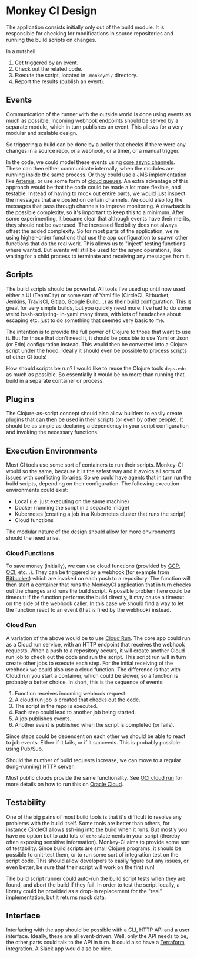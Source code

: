 # Monkey CI Design #

The application consists initially only out of the build module.  It is responsible
for checking for modifications in source repositories and running the build scripts
on changes.

In a nutshell:

  1. Get triggered by an event.
  2. Check out the related code.
  3. Execute the script, located in `.monkeyci/` directory.
  4. Report the results (publish an event).

## Events ##

Communication of the runner with the outside world is done using events as much
as possible.  Incoming webhook endpoints should be served by a separate module,
which in turn publishes an event.  This allows for a very modular and scalable
design.

So triggering a build can be done by a poller that checks if there were any changes
in a source repo, or a webhook, or a timer, or a manual trigger.

In the code, we could model these events using
[core.async channels](https://clojure.github.io/core.async/index.html).  These
can then either communicate internally, when the modules are running inside the
same process.  Or they could use a JMS implementation like [Artemis](https://activemq.apache.org/components/artemis/documentation/),
or use some form of [cloud queues](https://docs.oracle.com/en-us/iaas/Content/queue/home.htm).
An extra advantage of this approach would be that the code could be made a lot more
flexible, and testable.  Instead of having to mock out entire parts, we would just
inspect the messages that are posted on certain channels.  We could also log the
messages that pass through channels to improve monitoring.
A drawback is the possible complexity, so it's important to keep this to a minimum.
After some experimenting, it became clear that although events have their merits,
they should not be overused.  The increased flexibility does not always offset the
added complexity.  So for most parts of the application, we're using higher-order
functions that use the app configuration to spawn other functions that do the real
work.  This allows us to "inject" testing functions where wanted.  But events will
still be used for the async operations, like waiting for a child process to terminate
and receiving any messages from it.

## Scripts ##

The build scripts should be powerful.  All tools I've used up until now used either
a UI (TeamCity) or some sort of Yaml file (CircleCI, Bitbucket, Jenkins, TravisCI,
Gitlab, Google Build,...) as their build configuration.  This is great for very
simple builds, but you quickly need more.  I've had to do some weird bash-scripting-
in-yaml many times, with lots of headaches about escaping etc. just to do something
that seemed very basic to me.

The intention is to provide the full power of Clojure to those that want to use it.
But for those that don't need it, it should be possible to use Yaml or Json (or Edn)
configuration instead.  This would then be converted into a Clojure script under the
hood.  Ideally it should even be possible to process scripts of other CI tools!

How should scripts be run?  I would like to reuse the Clojure tools `deps.edn` as
much as possible.  So essentially it would be no more than running that build in
a separate container or process.

## Plugins ##

The Clojure-as-script concept should also allow builders to easily create plugins that
can then be used in their scripts (or even by other people).  It should be as simple
as declaring a dependency in your script configuration and invoking the necessary
functions.

## Execution Environments ##

Most CI tools use some sort of containers to run their scripts.  Monkey-CI would so the
same, because it is the safest way and it avoids all sorts of issues with conflicting
libraries.  So we could have agents that in turn run the build scripts, depending
on their configuration.  The following execution environments could exist:

- Local (i.e. just executing on the same machine)
- Docker (running the script in a separate image)
- Kubernetes (creating a job in a Kubernetes cluster that runs the script)
- Cloud functions

The modular nature of the design should allow for more environments should the need
arise.

### Cloud Functions

To save money (initially), we can use cloud functions (provided by [GCP](https://console.cloud.google.com/run),
[OCI](https://docs.oracle.com/en-us/iaas/Content/Functions/Concepts/functionsoverview.htm), etc...).
They can be triggered by a webhook (for example from [Bitbucket](https://support.atlassian.com/bitbucket-cloud/docs/manage-webhooks/))
which are invoked on each push to a repository.  The function will then start a container
that runs the MonkeyCI application that in turn checks out the changes and runs
the build script.  A possible problem here could be timeout: if the function performs
the build directly, it may cause a timeout on the side of the webhook caller.  In this case
we should find a way to let the function react to an event (that is fired by the webhook)
instead.

### Cloud Run

A variation of the above would be to use [Cloud Run](https://cloud.google.com/run/docs/overview/what-is-cloud-run).
The core app could run as a Cloud run service, with an HTTP endpoint that receives the
webhook requests.  When a push to a repository occurs, it will create another Cloud run
job to check out the code and run the script.  This script run will in turn create other
jobs to execute each step.  For the initial receiving of the webhook we could also use
a cloud function.  The difference is that with Cloud run you start a container, which could
be slower, so a function is probably a better choice.  In short, this is the sequence of events:

1. Function receives incoming webhook request.
2. A cloud run job is created that checks out the code.
3. The script in the repo is executed.
4. Each step could lead to another job being started.
5. A job publishes events.
6. Another event is published when the script is completed (or fails).

Since steps could be dependent on each other we should be able to react to job events.
Either if it fails, or if it succeeds.  This is probably possible using Pub/Sub.

Should the number of build requests increase, we can move to a regular (long-running) HTTP server.

Most public clouds provide the same functionality.  See [OCI cloud run](oci-cloud.md)
for more details on how to run this on [Oracle Cloud](https://cloud.oracle.com).

## Testability ##

One of the big pains of most build tools is that it's difficult to resolve any problems
with the build itself.  Some tools are better than others, for instance CircleCI allows
ssh-ing into the build when it runs.  But mostly you have no option but to add lots
of `echo` statements in your script (thereby often exposing sensitive information).
Monkey-CI aims to provide some sort of testability.  Since build scripts are small Clojure
programs, it should be possible to unit-test them, or to run some sort of integration
test on the script code.  This should allow developers to easily figure out any issues,
or even better, be sure that their script will work on the first run!

The build script runner could auto-run the build script tests when they are found, and
abort the build if they fail.  In order to test the script locally, a library could be
provided as a drop-in replacement for the "real" implementation, but it returns mock
data.

## Interface ##

Interfacing with the app should be possible with a CLI, HTTP API and a user interface.
Ideally, these are all event-driven.  Well, only the API needs to be, the other parts
could talk to the API in turn.  It could also have a [Terraform](https://terraform.io)
integration.  A Slack app would also be nice.